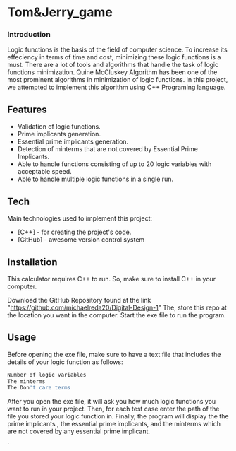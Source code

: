 # Tom&Jerry_game

### Introduction

Logic functions is the basis of the field of computer science. To increase its effeciency in terms of time and cost, minimizing these logic functions is a must. There are a lot of tools and algorithms that handle the task of logic functions minimization. Quine McCluskey Algorithm has been one of the most prominent algorithms in minimization of logic functions. In this project, we attempted to implement this algorithm using C++ Programing language.



## Features

- Validation of logic functions.
- Prime implicants generation.
- Essential prime implicants generation.
- Detection of minterms that are not covered by Essential Prime Implicants.
- Able to handle functions consisting of up to 20 logic variables with acceptable speed.
- Able to handle multiple logic functions in a single run.



## Tech

Main technologies used to implement this project:
- [C++] - for creating the project's code.
- [GitHub] - awesome version control system

## Installation
This calculator requires C++ to run. So, make sure to install C++ in your computer.

Download the GitHub Repository found at the link "https://github.com/michaelreda20/Digital-Design-1"
The, store this repo at the location you want in the computer.
Start the exe file to run the program.




## Usage
Before opening the exe file, make sure to have a text file that includes the details of your logic function as follows:
```bash
Number of logic variables
The minterms
The Don't care terms
```
After you open the exe file, it will ask you how much logic functions you want to run in your project.
Then, for each test case enter the path of the file you stored your logic function in.
Finally, the program will display the the prime implicants , the essential prime implicants, and the minterms which are not covered by any essential prime implicant.

`





